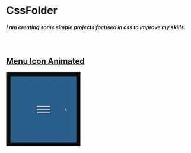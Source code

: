 # CssFolder

##### I am creating some simple projects focused in css to improve my skills.

<br />

## [Menu Icon Animated](./05-menu-icon-animated)
<img src="./05-menu-icon-animated/ezgif.com-gif-maker.gif" alt="project preview" width="200px" height="auto">

<br />